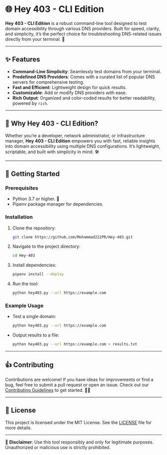 # 🌐 Hey 403 - CLI Edition

**Hey 403 - CLI Edition** is a robust command-line tool designed to test domain accessibility through various DNS providers. Built for speed, clarity, and simplicity, it’s the perfect choice for troubleshooting DNS-related issues directly from your terminal. 🚀

---

## ✨ Features

- **Command-Line Simplicity**: Seamlessly test domains from your terminal.  
- **Predefined DNS Providers**: Comes with a curated list of popular DNS servers for comprehensive testing.  
- **Fast and Efficient**: Lightweight design for quick results.  
- **Customizable**: Add or modify DNS providers with ease.  
- **Rich Output**: Organized and color-coded results for better readability, powered by `rich`.  

---

## 🤔 Why Hey 403 - CLI Edition?

Whether you’re a developer, network administrator, or infrastructure manager, **Hey 403 - CLI Edition** empowers you with fast, reliable insights into domain accessibility using multiple DNS configurations. It’s lightweight, scriptable, and built with simplicity in mind. 🛠️

---

## 🚀 Getting Started

### Prerequisites

- Python 3.7 or higher. 🔳  
- Pipenv package manager for dependencies.

### Installation

1. Clone the repository:  
   ```bash
   git clone https://github.com/Mohammad222PR/Hey-403.git
   ```

2. Navigate to the project directory:  
   ```bash
   cd Hey-403
   ```

3. Install dependencies:  
   ```bash
   pipenv install --deploy
   ```

4. Run the tool:  
   ```bash
   python hey403.py --url https://example.com
   ```

### Example Usage

- Test a single domain:
   ```bash
   python hey403.py --url https://example.com
   ```

- Output results to a file:
   ```bash
   python hey403.py --url https://example.com > results.txt
   ```

---

## 👍 Contributing

Contributions are welcome! If you have ideas for improvements or find a bug, feel free to submit a pull request or open an issue. Check out our [Contributing Guidelines](./CONTRIBUTING.md) to get started. 👨‍💻

---

## 📜 License

This project is licensed under the MIT License. See the [LICENSE](./LICENSE) file for more details.

---

🚨 **Disclaimer**: Use this tool responsibly and only for legitimate purposes. Unauthorized or malicious use is strictly prohibited.

